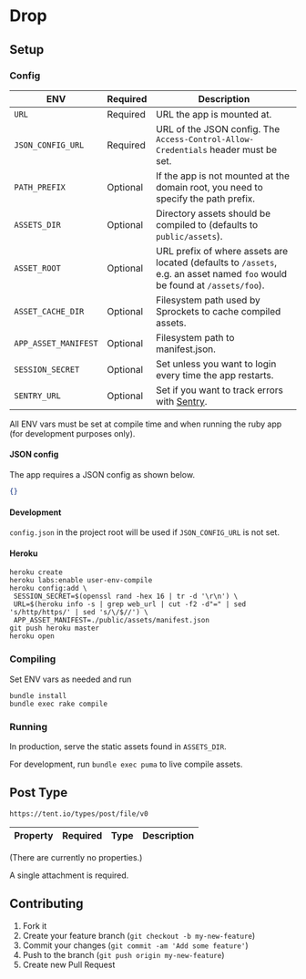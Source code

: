 # Drop

## Setup

### Config

ENV                  | Required | Description
-----------------    | -------- | -----------
`URL`                | Required | URL the app is mounted at.
`JSON_CONFIG_URL`    | Required | URL of the JSON config. The `Access-Control-Allow-Credentials` header must be set.
`PATH_PREFIX`        | Optional | If the app is not mounted at the domain root, you need to specify the path prefix.
`ASSETS_DIR`         | Optional | Directory assets should be compiled to (defaults to `public/assets`).
`ASSET_ROOT`         | Optional | URL prefix of where assets are located (defaults to `/assets`, e.g. an asset named `foo` would be found at `/assets/foo`).
`ASSET_CACHE_DIR`    | Optional | Filesystem path used by Sprockets to cache compiled assets.
`APP_ASSET_MANIFEST` | Optional | Filesystem path to manifest.json.
`SESSION_SECRET`     | Optional | Set unless you want to login every time the app restarts.
`SENTRY_URL`		  	 | Optional | Set if you want to track errors with [Sentry](https://www.getsentry.com).

All ENV vars must be set at compile time and when running the ruby app (for development purposes only).

#### JSON config

The app requires a JSON config as shown below.

```json
{}
```

#### Development

`config.json` in the project root will be used if `JSON_CONFIG_URL` is not set.

#### Heroku

```
heroku create
heroku labs:enable user-env-compile
heroku config:add \
 SESSION_SECRET=$(openssl rand -hex 16 | tr -d '\r\n') \
 URL=$(heroku info -s | grep web_url | cut -f2 -d"=" | sed 's/http/https/' | sed 's/\/$//') \
 APP_ASSET_MANIFEST=./public/assets/manifest.json
git push heroku master
heroku open
```

### Compiling

Set ENV vars as needed and run

```
bundle install
bundle exec rake compile
```

### Running

In production, serve the static assets found in `ASSETS_DIR`.

For development, run `bundle exec puma` to live compile assets.

## Post Type

`https://tent.io/types/post/file/v0`

Property | Required | Type   | Description
-------- | -------- | ------ | -----------

(There are currently no properties.)

A single attachment is required.

## Contributing

1. Fork it
2. Create your feature branch (`git checkout -b my-new-feature`)
3. Commit your changes (`git commit -am 'Add some feature'`)
4. Push to the branch (`git push origin my-new-feature`)
5. Create new Pull Request
